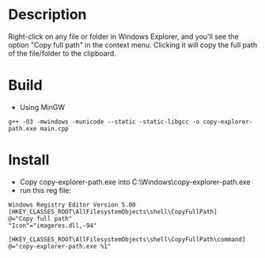 # Description
Right-click on any file or folder in Windows Explorer, and you'll see the option "Copy full path" in the context menu. Clicking it will copy the full path of the file/folder to the clipboard.
 
# Build
- Using MinGW
```cli
g++ -O3 -mwindows -municode --static -static-libgcc -o copy-explorer-path.exe main.cpp
``` 

# Install
- Copy copy-explorer-path.exe into C:\Windows\copy-explorer-path.exe
- run this reg file:

```reg
Windows Registry Editor Version 5.00
[HKEY_CLASSES_ROOT\AllFilesystemObjects\shell\CopyFullPath]
@="Copy full path"
"Icon"="imageres.dll,-94"

[HKEY_CLASSES_ROOT\AllFilesystemObjects\shell\CopyFullPath\command]
@="copy-explorer-path.exe %1"
```
